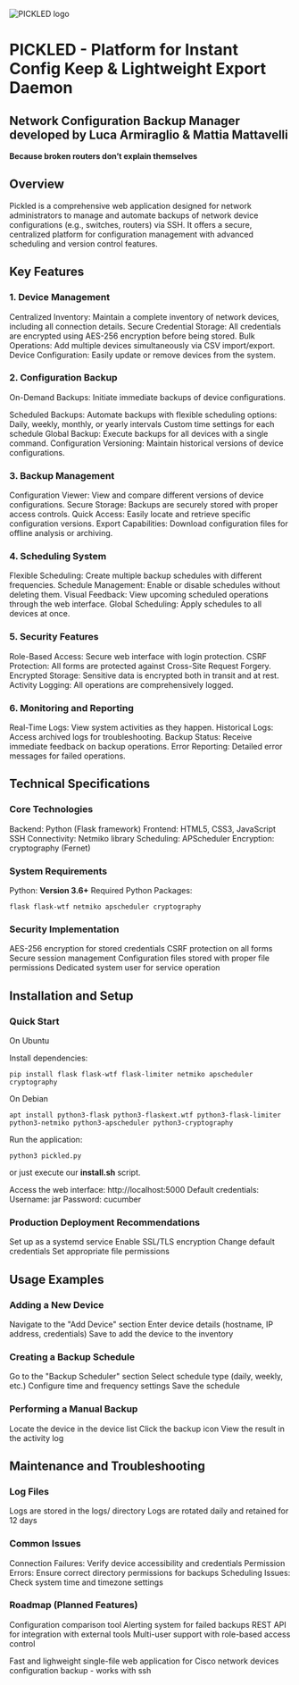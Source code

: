 ![PICKLED logo](https://github.com/AlastorApps/pickled/blob/main/PICKLED_logo320.png)


# PICKLED - Platform for Instant Config Keep & Lightweight Export Daemon
## Network Configuration Backup Manager developed by Luca Armiraglio & Mattia Mattavelli

__Because broken routers don’t explain themselves__

## Overview

Pickled is a comprehensive web application designed for network administrators to manage and automate backups of network device configurations (e.g., switches, routers) via SSH. It offers a secure, centralized platform for configuration management with advanced scheduling and version control features.


## Key Features
### 1. Device Management

 Centralized Inventory: Maintain a complete inventory of network devices, including all connection details.
 Secure Credential Storage: All credentials are encrypted using AES-256 encryption before being stored.
 Bulk Operations: Add multiple devices simultaneously via CSV import/export.
 Device Configuration: Easily update or remove devices from the system.

### 2. Configuration Backup

On-Demand Backups: Initiate immediate backups of device configurations.

 Scheduled Backups: Automate backups with flexible scheduling options:
 Daily, weekly, monthly, or yearly intervals
 Custom time settings for each schedule
 Global Backup: Execute backups for all devices with a single command.
 Configuration Versioning: Maintain historical versions of device configurations.


### 3. Backup Management

 Configuration Viewer: View and compare different versions of device configurations.
 Secure Storage: Backups are securely stored with proper access controls.
 Quick Access: Easily locate and retrieve specific configuration versions.
 Export Capabilities: Download configuration files for offline analysis or archiving.


### 4. Scheduling System

 Flexible Scheduling: Create multiple backup schedules with different frequencies.
 Schedule Management: Enable or disable schedules without deleting them.
 Visual Feedback: View upcoming scheduled operations through the web interface.
 Global Scheduling: Apply schedules to all devices at once.


### 5. Security Features

 Role-Based Access: Secure web interface with login protection.
 CSRF Protection: All forms are protected against Cross-Site Request Forgery.
 Encrypted Storage: Sensitive data is encrypted both in transit and at rest.
 Activity Logging: All operations are comprehensively logged.


### 6. Monitoring and Reporting

 Real-Time Logs: View system activities as they happen.
 Historical Logs: Access archived logs for troubleshooting.
 Backup Status: Receive immediate feedback on backup operations.
 Error Reporting: Detailed error messages for failed operations.


## Technical Specifications
### Core Technologies

 Backend: Python (Flask framework)
 Frontend: HTML5, CSS3, JavaScript
 SSH Connectivity: Netmiko library
 Scheduling: APScheduler
 Encryption: cryptography (Fernet)


### System Requirements

 Python: __Version 3.6+__
 Required Python Packages:

```
flask flask-wtf netmiko apscheduler cryptography
```


### Security Implementation

 AES-256 encryption for stored credentials
 CSRF protection on all forms
 Secure session management
 Configuration files stored with proper file permissions
 Dedicated system user for service operation

##  Installation and Setup
### Quick Start

On Ubuntu

 Install dependencies:
```
pip install flask flask-wtf flask-limiter netmiko apscheduler cryptography
```
On Debian
```
apt install python3-flask python3-flaskext.wtf python3-flask-limiter python3-netmiko python3-apscheduler python3-cryptography
```

Run the application:
```
python3 pickled.py
```
or just execute our __install.sh__ script.

 Access the web interface:
 http://localhost:5000
 Default credentials:
 Username: jar
 Password: cucumber

### Production Deployment Recommendations

 Set up as a systemd service
 Enable SSL/TLS encryption
 Change default credentials
 Set appropriate file permissions

## Usage Examples
### Adding a New Device

 Navigate to the "Add Device" section
 Enter device details (hostname, IP address, credentials)
 Save to add the device to the inventory

### Creating a Backup Schedule

 Go to the "Backup Scheduler" section
 Select schedule type (daily, weekly, etc.)
 Configure time and frequency settings
 Save the schedule

### Performing a Manual Backup

 Locate the device in the device list
 Click the backup icon
 View the result in the activity log

## Maintenance and Troubleshooting
### Log Files

 Logs are stored in the logs/ directory
 Logs are rotated daily and retained for 12 days

### Common Issues

 Connection Failures: Verify device accessibility and credentials
 Permission Errors: Ensure correct directory permissions for backups
 Scheduling Issues: Check system time and timezone settings

### Roadmap (Planned Features)

 Configuration comparison tool
 Alerting system for failed backups
 REST API for integration with external tools
 Multi-user support with role-based access control


Fast and lighweight single-file web application for Cisco network devices configuration backup - works with ssh
